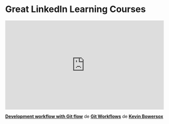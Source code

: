 <h1>Great LinkedIn Learning Courses</h1>

<div style="position:relative;height:0;padding-bottom:56.25%"><iframe width="640" height="360" src="https://www.linkedin.com/learning/embed/git-workflows/development-workflow-with-git-flow?autoplay=false&claim=AQFGPctKPYiLrgAAAY4tZ59TEHK1b0TXCwYNclUqRVf7KFn4qH4z2UOD9NzSMjwF3_H42vbnjVdqPVmSwiU2OpQ8REIVex_N6ivDzyBWnu9niwdoCZrr0Fk372-sfn4OCLKG-lqk-yQrWN3jmsNhQ7cumAVsXbSB59hNYJZDcHPpWKBWpFKekw5j-dzp5CAGD29fU4hZmLCHjF1S8JYdG8mz4Pgulia-6m6Itn_fxVwB8Qc83iTic17s4-XCRmDRPNeQ9LM3VXoFpG_OXFhpb9oN6iYN67AnhxAZbnH1NRmmPTxAaodhfcUVYu6OfWKOhgStqKBQ7xk_rGlhaIi8cYaw1Ni9yshgJLrXcvx7gsxiHmNz6CqEKx0Sn9CYfkuSgD2cZcM-BdMBAH3zUM40tnQswRDPSCYdBCKabXpgxF9-hgY8MstTxRVBV2WiIt4hR6cwtyFPdbGKDHSejtleU9D_kFmp0BSujbNkfGT1b51I7G4DPO3BMiLIs2EIkI4NGPUx-Jr2FEy1afmMweYa_q5BmZ0hTAUIZUt8MJp5Au_UEYzkDTEJBSZuNEBHtQem8Z76IhOpatf_bdlFG7WKs366GaGoSB5rc8XLqsD_bs3rednrCcm_A4g97t5hnC0dl5oexwg50kIHy67OpcytifYhpl1JaEYjBRITLW--RFa9Fb1-hDCPYC70ahFlB1LBDYZc4d7Kk2TVwkog3xmKlq-C3Vv1WJRK6cEBtHgzDgq7DqYl-TCLJcxJSd_hmQ5niHAZBuHdWFKHhvsk9CAVSlZgP1-SzXxkMlkb4qVWv_TGeb7zifNNHyemVrJM991cXqjuLhRPiV3lCR1-3qIJjW4F1ZhRBuS2WvcunhOx62SCMlJcaLjCKjSGIeCQg3_E2WVfbRbPqjW2eBMMRbac7QSFIreMx5u-IQVsTi6BRRGerobP7jgeWSJD9bbB5iS6NNR1xqkwyjfGd_vE6N6UkKvv-f_5xnp7iMevQPId2NuYej28ZIbU4vwaFhdsYMvtN6MVRL5buKYeFHya2KEknz0y1_P3-r10sN70sFSTWMf8ZVrnPsmjgb2V7fRftBHHRqXlBGaJtox31rB6sk7FzNu7GoPf0reZLjKaLmShL_Pxl5AMG5UghkKZ2uR_e9tiGnTEW3DjYBjs--zNhwJnA2cXZpm9H9vAMujiUschhP73HMwUBwFQ9IyWRzXuRN9Is5wS0NNB-ln2ogUxaoV36LolxQk" mozallowfullscreen="true" webkitallowfullscreen="true" allowfullscreen="true" frameborder="0" style="position:absolute;width:100%;height:100%;left:0"></iframe></div><p><strong><a href="https://www.linkedin.com/learning/git-workflows/development-workflow-with-git-flow?trk=embed_lil">Development workflow with Git flow</a></strong> de <strong><a href="https://www.linkedin.com/learning/git-workflows?trk=embed_lil">Git Workflows</a></strong> de <strong><a href="https://www.linkedin.com/learning/instructors/kevin-bowersox?trk=embed_lil">Kevin Bowersox</a></strong></p>